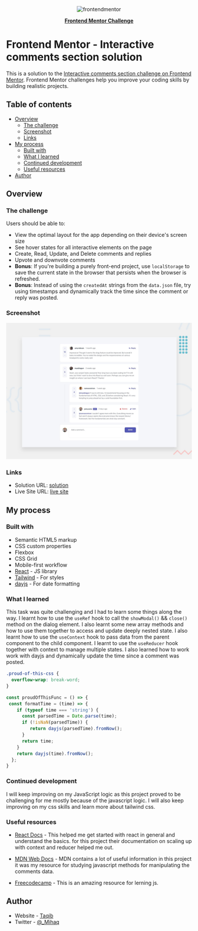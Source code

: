 <div align="center">
  <img src="https://www.frontendmentor.io/static/images/logo-mobile.svg" alt="frontendmentor" width="80">

  <p align="center">
    <a href="https://www.frontendmentor.io/challenges/crowdfunding-product-page-7uvcZe7ZR"><strong>Frontend Mentor Challenge</strong></a>
    <br />
  </p>
</div>

# Frontend Mentor - Interactive comments section solution

This is a solution to the [Interactive comments section challenge on Frontend Mentor](https://www.frontendmentor.io/challenges/interactive-comments-section-iG1RugEG9). Frontend Mentor challenges help you improve your coding skills by building realistic projects.

## Table of contents

- [Overview](#overview)
  - [The challenge](#the-challenge)
  - [Screenshot](#screenshot)
  - [Links](#links)
- [My process](#my-process)
  - [Built with](#built-with)
  - [What I learned](#what-i-learned)
  - [Continued development](#continued-development)
  - [Useful resources](#useful-resources)
- [Author](#author)

## Overview

### The challenge

Users should be able to:

- View the optimal layout for the app depending on their device's screen size
- See hover states for all interactive elements on the page
- Create, Read, Update, and Delete comments and replies
- Upvote and downvote comments
- **Bonus**: If you're building a purely front-end project, use `localStorage` to save the current state in the browser that persists when the browser is refreshed.
- **Bonus**: Instead of using the `createdAt` strings from the `data.json` file, try using timestamps and dynamically track the time since the comment or reply was posted.

### Screenshot

![design](./src/assets/desktop-preview.jpg)

### Links

- Solution URL: [solution](https://www.frontendmentor.io/solutions/interactive-comments-section-with-dark-theme-and-timestamps-OWwBzgVPV-)
- Live Site URL: [live site](https://comment-sec.netlify.app/)

## My process

### Built with

- Semantic HTML5 markup
- CSS custom properties
- Flexbox
- CSS Grid
- Mobile-first workflow
- [React](https://reactjs.org/) - JS library
- [Tailwind](https://tailwindcss.com/docs) - For styles
- [dayjs](https://day.js.org/) - For date formatting

### What I learned

This task was quite challenging and I had to learn some things along the way. I learnt how to use the `useRef` hook to call the `showModal()` && `close()` method on the dialog element. I also learnt some new array methods and how to use them together to access and update deeply nested state. I also learnt how to use the `useContext` hook to pass data from the parent component to the child component. I learnt to use the `useReducer` hook together with context to manage multiple states.
I also learned how to work work with dayjs and dynamically update the time since a comment was posted.

```css
.proud-of-this-css {
  overflow-wrap: break-word;
}
```

```js
const proudOfThisFunc = () => {
 const formatTime = (time) => {
    if (typeof time === 'string') {
      const parsedTime = Date.parse(time);
      if (!isNaN(parsedTime)) {
         return dayjs(parsedTime).fromNow();
      }
      return time;
    }
    return dayjs(time).fromNow();
  };
}
```

### Continued development

I will keep improving on my JavaScript logic as this project proved to be challenging for me mostly because of the javascript logic. I will also keep improving on my css skills and learn more about tailwind css.

### Useful resources

- [React Docs](https://react.dev/learn) - This helped me get started with react in general and understand the basics. for this project their documentation on scaling up with context and reducer helped me out.

- [MDN Web Docs](https://developer.mozilla.org/) - MDN contains a lot of useful information in this project it was my resource for studying javascript methods for manipulating the comments data.

- [Freecodecamp](https://www.freecodecamp.org/learn/javascript-algorithms-and-data-structures/) - This is an amazing resource for lerning js.

## Author

- Website - [Taqib](https://github.com/dom-iha)
- Twitter - [@_Mihaq](https://www.twitter.com/_mihaq)

